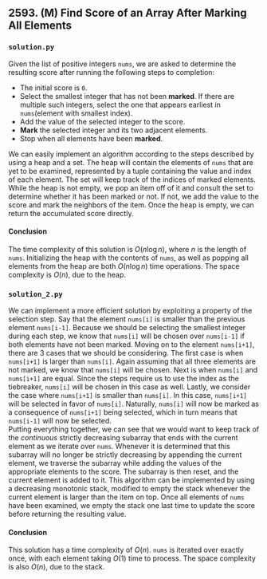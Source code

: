 ## 2593. (M) Find Score of an Array After Marking All Elements

### `solution.py`
Given the list of positive integers `nums`, we are asked to determine the resulting score after running the following steps to completion:  

- The initial score is `0`.  
- Select the smallest integer that has not been **marked**. If there are multiple such integers, select the one that appears earliest in `nums`(element with smallest index).  
- Add the value of the selected integer to the score.  
- **Mark** the selected integer and its two adjacent elements.  
- Stop when all elements have been **marked**.  

We can easily implement an algorithm according to the steps described by using a heap and a set. The heap will contain the elements of `nums` that are yet to be examined, represented by a tuple containing the value and index of each element. The set will keep track of the indices of marked elements. While the heap is not empty, we pop an item off of it and consult the set to determine whether it has been marked or not. If not, we add the value to the score and mark the neighbors of the item. Once the heap is empty, we can return the accumulated score directly.  

#### Conclusion
The time complexity of this solution is $O(n\log n)$, where $n$ is the length of `nums`. Initializing the heap with the contents of `nums`, as well as popping all elements from the heap are both $O(n\log n)$ time operations. The space complexity is $O(n)$, due to the heap.  
  

### `solution_2.py`
We can implement a more efficient solution by exploiting a property of the selection step. Say that the element `nums[i]` is smaller than the previous element `nums[i-1]`. Because we should be selecting the smallest integer during each step, we know that `nums[i]` will be chosen over `nums[i-1]` if both elements have not been marked. Moving on to the element `nums[i+1]`, there are 3 cases that we should be considering. The first case is when `nums[i+1]` is larger than `nums[i]`. Again assuming that all three elements are not marked, we know that `nums[i]` will be chosen. Next is when `nums[i]` and `nums[i+1]` are equal. Since the steps require us to use the index as the tiebreaker, `nums[i]` will be chosen in this case as well. Lastly, we consider the case where `nums[i+1]` is smaller than `nums[i]`. In this case, `nums[i+1]` will be selected in favor of `nums[i]`. Naturally, `nums[i]` will now be marked as a consequence of `nums[i+1]` being selected, which in turn means that `nums[i-1]` will now be selected.  
Putting everything together, we can see that we would want to keep track of the *continuous* strictly decreasing subarray that ends with the current element as we iterate over `nums`. Whenever it is determined that this subarray will no longer be strictly decreasing by appending the current element, we traverse the subarray while adding the values of the appropriate elements to the score. The subarray is then reset, and the current element is added to it. This algorithm can be implemented by using a decreasing monotonic stack, modified to empty the stack whenever the current element is larger than the item on top. Once all elements of `nums` have been examined, we empty the stack one last time to update the score before returning the resulting value.  

#### Conclusion
This solution has a time complexity of $O(n)$. `nums` is iterated over exactly once, with each element taking $O(1)$ time to process. The space complexity is also $O(n)$, due to the stack.  
